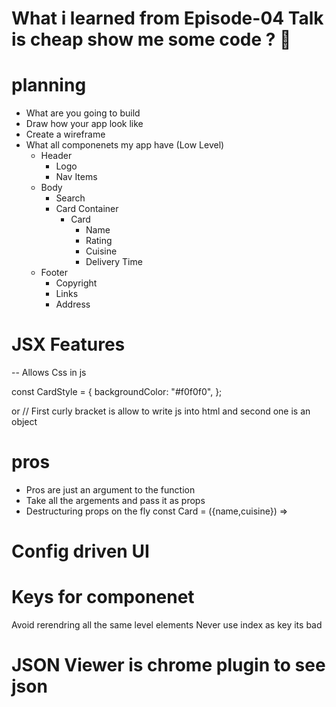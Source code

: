 # What i learned from Episode-04 Talk is cheap show me some code ? 🚀

# planning
- What are you going to build 
- Draw how your app look like 
- Create a wireframe 
- What all componenets my app have (Low Level)
  - Header
    - Logo
    - Nav Items
  - Body
    - Search
    - Card Container
      - Card
        - Name
        - Rating 
        - Cuisine 
        - Delivery Time
  - Footer
    - Copyright
    - Links
    - Address




# JSX Features

-- Allows Css in js

const CardStyle = {
  backgroundColor: "#f0f0f0",
};
<div className="card" style={CardStyle}>

or 
// First curly bracket is allow to write js into html and second one is an object 
<div className="card" style={{  backgroundColor: "#f0f0f0" }}>

# pros

- Pros are just an argument to the function
- Take all the argements and pass it as props
- Destructuring props on the fly
  const Card = ({name,cuisine}) =>

# Config driven UI

# Keys for componenet 
Avoid rerendring all the same level elements 
Never use index as key its bad  

# JSON Viewer is chrome plugin to see json 
 

